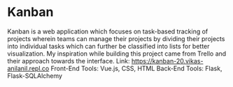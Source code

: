 # Kanban
Kanban is a web application which focuses on task-based tracking of projects wherein teams can manage their projects by dividing their projects into individual tasks which can further be classified into lists for better visualization. My inspiration while building this project came from Trello and their approach towards the interface.
Link: https://kanban-20.vikas-anilanil.repl.co
Front-End Tools: Vue.js, CSS, HTML
Back-End Tools: Flask, Flask-SQLAlchemy
